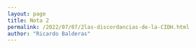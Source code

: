```yaml
---
layout: page
title: Nota 2
permalink: /2022/07/07/2las-discordancias-de-la-CIDH.html
author: "Ricardo Balderas"
---
```

